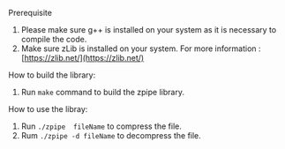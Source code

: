 Prerequisite 

1. Please make sure g++ is installed on your system as it is necessary to compile the code.
2. Make sure zLib is installed on your system. For more information : [https://zlib.net/](https://zlib.net/)


How to build the library:

1. Run `make` command to build the zpipe library.

How to use the libray:

1. Run `./zpipe  fileName` to compress the file.
2. Rum `./zpipe -d fileName` to decompress the file.
